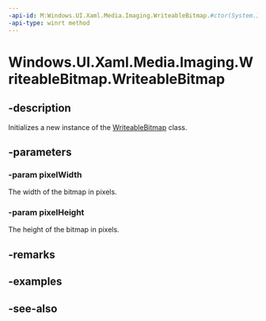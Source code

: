 ```yaml
---
-api-id: M:Windows.UI.Xaml.Media.Imaging.WriteableBitmap.#ctor(System.Int32,System.Int32)
-api-type: winrt method
---
```


<!-- Method syntax
public WriteableBitmap(System.Int32 pixelWidth, System.Int32 pixelHeight)
-->

# Windows.UI.Xaml.Media.Imaging.WriteableBitmap.WriteableBitmap

## -description
Initializes a new instance of the [WriteableBitmap](writeablebitmap.md) class.


## -parameters
### -param pixelWidth
The width of the bitmap in pixels.

### -param pixelHeight
The height of the bitmap in pixels.

## -remarks

## -examples

## -see-also
